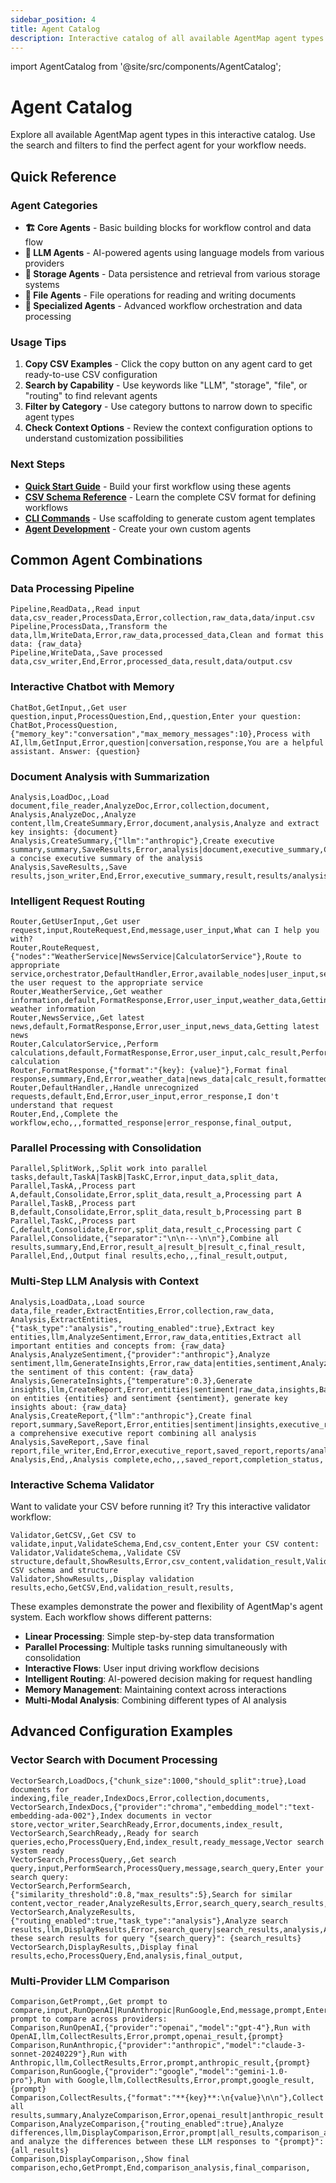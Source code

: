 ```yaml
---
sidebar_position: 4
title: Agent Catalog
description: Interactive catalog of all available AgentMap agent types
---
```


import AgentCatalog from '@site/src/components/AgentCatalog';

# Agent Catalog

Explore all available AgentMap agent types in this interactive catalog. Use the search and filters to find the perfect agent for your workflow needs.

<AgentCatalog />

## Quick Reference

### Agent Categories

- **🏗️ Core Agents** - Basic building blocks for workflow control and data flow
- **🧠 LLM Agents** - AI-powered agents using language models from various providers  
- **💾 Storage Agents** - Data persistence and retrieval from various storage systems
- **📁 File Agents** - File operations for reading and writing documents
- **🔧 Specialized Agents** - Advanced workflow orchestration and data processing

### Usage Tips

1. **Copy CSV Examples** - Click the copy button on any agent card to get ready-to-use CSV configuration
2. **Search by Capability** - Use keywords like "LLM", "storage", "file", or "routing" to find relevant agents
3. **Filter by Category** - Use category buttons to narrow down to specific agent types
4. **Check Context Options** - Review the context configuration options to understand customization possibilities

### Next Steps

- **[Quick Start Guide](/docs/getting-started)** - Build your first workflow using these agents
- **[CSV Schema Reference](reference/csv-schema)** - Learn the complete CSV format for defining workflows
- **[CLI Commands](deployment/cli-commands)** - Use scaffolding to generate custom agent templates
- **[Agent Development](../tutorials/building-custom-agents)** - Create your own custom agents

## Common Agent Combinations

### Data Processing Pipeline
```csv
Pipeline,ReadData,,Read input data,csv_reader,ProcessData,Error,collection,raw_data,data/input.csv
Pipeline,ProcessData,,Transform the data,llm,WriteData,Error,raw_data,processed_data,Clean and format this data: {raw_data}
Pipeline,WriteData,,Save processed data,csv_writer,End,Error,processed_data,result,data/output.csv
```

### Interactive Chatbot with Memory
```csv
ChatBot,GetInput,,Get user question,input,ProcessQuestion,End,,question,Enter your question:
ChatBot,ProcessQuestion,{"memory_key":"conversation","max_memory_messages":10},Process with AI,llm,GetInput,Error,question|conversation,response,You are a helpful assistant. Answer: {question}
```

### Document Analysis with Summarization
```csv
Analysis,LoadDoc,,Load document,file_reader,AnalyzeDoc,Error,collection,document,
Analysis,AnalyzeDoc,,Analyze content,llm,CreateSummary,Error,document,analysis,Analyze and extract key insights: {document}
Analysis,CreateSummary,{"llm":"anthropic"},Create executive summary,summary,SaveResults,Error,analysis|document,executive_summary,Create a concise executive summary of the analysis
Analysis,SaveResults,,Save results,json_writer,End,Error,executive_summary,result,results/analysis.json
```

### Intelligent Request Routing
```csv
Router,GetUserInput,,Get user request,input,RouteRequest,End,message,user_input,What can I help you with?
Router,RouteRequest,{"nodes":"WeatherService|NewsService|CalculatorService"},Route to appropriate service,orchestrator,DefaultHandler,Error,available_nodes|user_input,selected_node,Route the user request to the appropriate service
Router,WeatherService,,Get weather information,default,FormatResponse,Error,user_input,weather_data,Getting weather information
Router,NewsService,,Get latest news,default,FormatResponse,Error,user_input,news_data,Getting latest news
Router,CalculatorService,,Perform calculations,default,FormatResponse,Error,user_input,calc_result,Performing calculation
Router,FormatResponse,{"format":"{key}: {value}"},Format final response,summary,End,Error,weather_data|news_data|calc_result,formatted_response,
Router,DefaultHandler,,Handle unrecognized requests,default,End,Error,user_input,error_response,I don't understand that request
Router,End,,Complete the workflow,echo,,,formatted_response|error_response,final_output,
```

### Parallel Processing with Consolidation
```csv
Parallel,SplitWork,,Split work into parallel tasks,default,TaskA|TaskB|TaskC,Error,input_data,split_data,
Parallel,TaskA,,Process part A,default,Consolidate,Error,split_data,result_a,Processing part A
Parallel,TaskB,,Process part B,default,Consolidate,Error,split_data,result_b,Processing part B
Parallel,TaskC,,Process part C,default,Consolidate,Error,split_data,result_c,Processing part C
Parallel,Consolidate,{"separator":"\n\n---\n\n"},Combine all results,summary,End,Error,result_a|result_b|result_c,final_result,
Parallel,End,,Output final results,echo,,,final_result,output,
```

### Multi-Step LLM Analysis with Context
```csv
Analysis,LoadData,,Load source data,file_reader,ExtractEntities,Error,collection,raw_data,
Analysis,ExtractEntities,{"task_type":"analysis","routing_enabled":true},Extract key entities,llm,AnalyzeSentiment,Error,raw_data,entities,Extract all important entities and concepts from: {raw_data}
Analysis,AnalyzeSentiment,{"provider":"anthropic"},Analyze sentiment,llm,GenerateInsights,Error,raw_data|entities,sentiment,Analyze the sentiment of this content: {raw_data}
Analysis,GenerateInsights,{"temperature":0.3},Generate insights,llm,CreateReport,Error,entities|sentiment|raw_data,insights,Based on entities {entities} and sentiment {sentiment}, generate key insights about: {raw_data}
Analysis,CreateReport,{"llm":"anthropic"},Create final report,summary,SaveReport,Error,entities|sentiment|insights,executive_report,Create a comprehensive executive report combining all analysis
Analysis,SaveReport,,Save final report,file_writer,End,Error,executive_report,saved_report,reports/analysis_report Analysis,End,,Analysis complete,echo,,,saved_report,completion_status,
```

### Interactive Schema Validator

Want to validate your CSV before running it? Try this interactive validator workflow:

```csv
Validator,GetCSV,,Get CSV to validate,input,ValidateSchema,End,csv_content,Enter your CSV content:
Validator,ValidateSchema,,Validate CSV structure,default,ShowResults,Error,csv_content,validation_result,Validating CSV schema and structure
Validator,ShowResults,,Display validation results,echo,GetCSV,End,validation_result,results,
```

These examples demonstrate the power and flexibility of AgentMap's agent system. Each workflow shows different patterns:

- **Linear Processing**: Simple step-by-step data transformation
- **Parallel Processing**: Multiple tasks running simultaneously with consolidation
- **Interactive Flows**: User input driving workflow decisions
- **Intelligent Routing**: AI-powered decision making for request handling
- **Memory Management**: Maintaining context across interactions
- **Multi-Modal Analysis**: Combining different types of AI analysis

## Advanced Configuration Examples

### Vector Search with Document Processing
```csv
VectorSearch,LoadDocs,{"chunk_size":1000,"should_split":true},Load documents for indexing,file_reader,IndexDocs,Error,collection,documents,
VectorSearch,IndexDocs,{"provider":"chroma","embedding_model":"text-embedding-ada-002"},Index documents in vector store,vector_writer,SearchReady,Error,documents,index_result,
VectorSearch,SearchReady,,Ready for search queries,echo,ProcessQuery,End,index_result,ready_message,Vector search system ready
VectorSearch,ProcessQuery,,Get search query,input,PerformSearch,ProcessQuery,message,search_query,Enter your search query:
VectorSearch,PerformSearch,{"similarity_threshold":0.8,"max_results":5},Search for similar content,vector_reader,AnalyzeResults,Error,search_query,search_results,
VectorSearch,AnalyzeResults,{"routing_enabled":true,"task_type":"analysis"},Analyze search results,llm,DisplayResults,Error,search_query|search_results,analysis,Analyze these search results for query "{search_query}": {search_results}
VectorSearch,DisplayResults,,Display final results,echo,ProcessQuery,End,analysis,final_output,
```

### Multi-Provider LLM Comparison
```csv
Comparison,GetPrompt,,Get prompt to compare,input,RunOpenAI|RunAnthropic|RunGoogle,End,message,prompt,Enter prompt to compare across providers:
Comparison,RunOpenAI,{"provider":"openai","model":"gpt-4"},Run with OpenAI,llm,CollectResults,Error,prompt,openai_result,{prompt}
Comparison,RunAnthropic,{"provider":"anthropic","model":"claude-3-sonnet-20240229"},Run with Anthropic,llm,CollectResults,Error,prompt,anthropic_result,{prompt}
Comparison,RunGoogle,{"provider":"google","model":"gemini-1.0-pro"},Run with Google,llm,CollectResults,Error,prompt,google_result,{prompt}
Comparison,CollectResults,{"format":"**{key}**:\n{value}\n\n"},Collect all results,summary,AnalyzeComparison,Error,openai_result|anthropic_result|google_result,all_results,
Comparison,AnalyzeComparison,{"routing_enabled":true},Analyze differences,llm,DisplayComparison,Error,prompt|all_results,comparison_analysis,Compare and analyze the differences between these LLM responses to "{prompt}": {all_results}
Comparison,DisplayComparison,,Show final comparison,echo,GetPrompt,End,comparison_analysis,final_comparison,
```
